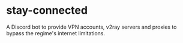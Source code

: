 # stay-connected
A Discord bot to provide VPN accounts, v2ray servers and proxies to bypass the regime's internet limitations.
